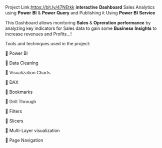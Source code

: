 Project Link:https://bit.ly/47NEtkk
𝐢𝐧𝐭𝐞𝐫𝐚𝐜𝐭𝐢𝐯𝐞 𝐃𝐚𝐬𝐡𝐛𝐨𝐚𝐫𝐝 Sales Analytics using 𝐏𝐨𝐰𝐞𝐫 𝐁𝐈 & 𝐏𝐨𝐰𝐞𝐫 𝐐𝐮𝐞𝐫𝐲 and Publishing it Using 𝐏𝐨𝐰𝐞𝐫 𝐁𝐈 𝐒𝐞𝐫𝐯𝐢𝐜𝐞

This Dashboard allows monitoring 𝐒𝐚𝐥𝐞𝐬 & 𝐎𝐩𝐫𝐞𝐫𝐚𝐭𝐢𝐨𝐧 𝐩𝐞𝐫𝐟𝐨𝐫𝐦𝐚𝐧𝐜𝐞 by analyzing key indicators for Sales data to gain some 𝐁𝐮𝐬𝐢𝐧𝐞𝐬𝐬 𝐈𝐧𝐬𝐢𝐠𝐡𝐭𝐬 to increase revenues and Profits...!

Tools and techniques used in the project:

🔹 Power BI

🔹 Data Cleaning

🔹 Visualization Charts

🔹 DAX

🔹 Bookmarks

🔹 Drill Through

🔹 Filters

🔹 Slicers

🔹 Multi-Layer visualization

🔹 Page Navigation

